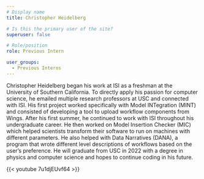 ```yaml
---
# Display name
title: Christopher Heidelberg

# Is this the primary user of the site?
superuser: false

# Role/position
role: Previous Intern

user_groups:
  - Previous Interns
---
```


Christopher Heidelberg began his work at ISI as a freshman at the University of Southern California. To directly apply his passion for computer science, he emailed multiple research professors at USC and connected with ISI. His first project worked specifically with Model INTegration (MINT) and consisted of developing a tool to upload workflow components from Wings. After his first summer, he continued to work with ISI throughout his undergraduate career. He then worked on Model Insertion Checker (MIC) which helped scientists transform their software to run on machines with different parameters. He also helped with Data Narratives (DANA), a program that wrote different level descriptions of workflows based on the user’s preference. He will graduate from USC in 2022 with a degree in physics and computer science and hopes to continue coding in his future.

{{< youtube 7u1djEUvf64 >}}
